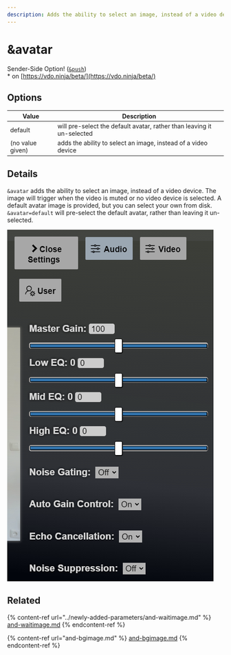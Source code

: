 ```yaml
---
description: Adds the ability to select an image, instead of a video device
---
```


# \&avatar

Sender-Side Option! ([`&push`](../../source-settings/push.md))\
\* on [https://vdo.ninja/beta/](https://vdo.ninja/beta/)

## Options

| Value            | Description                                                            |
| ---------------- | ---------------------------------------------------------------------- |
| default          | will pre-select the default avatar, rather than leaving it un-selected |
| (no value given) | adds the ability to select an image, instead of a video device         |

## Details

`&avatar` adds the ability to select an image, instead of a video device. The image will trigger when the video is muted or no video device is selected. A default avatar image is provided, but you can select your own from disk. `&avatar=default` will pre-select the default avatar, rather than leaving it un-selected.

![](<../../.gitbook/assets/image (104).png>)

## Related

{% content-ref url="../newly-added-parameters/and-waitimage.md" %}
[and-waitimage.md](../newly-added-parameters/and-waitimage.md)
{% endcontent-ref %}

{% content-ref url="and-bgimage.md" %}
[and-bgimage.md](and-bgimage.md)
{% endcontent-ref %}
